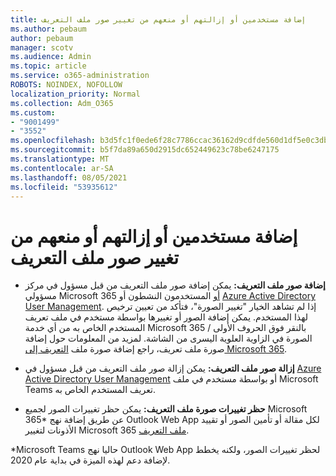 ```yaml
---
title: إضافة مستخدمين أو إزالتهم أو منعهم من تغيير صور ملف التعريف
ms.author: pebaum
author: pebaum
manager: scotv
ms.audience: Admin
ms.topic: article
ms.service: o365-administration
ROBOTS: NOINDEX, NOFOLLOW
localization_priority: Normal
ms.collection: Adm_O365
ms.custom:
- "9001499"
- "3552"
ms.openlocfilehash: b3d5fc1f0ede6f28c7786ccac36162d9cdfde560d1df5e0c3db8128b5ee51a4f
ms.sourcegitcommit: b5f7da89a650d2915dc652449623c78be6247175
ms.translationtype: MT
ms.contentlocale: ar-SA
ms.lasthandoff: 08/05/2021
ms.locfileid: "53935612"
---
```

# <a name="add-remove-or-prevent-users-from-changing-profile-photos"></a>إضافة مستخدمين أو إزالتهم أو منعهم من تغيير صور ملف التعريف

- **إضافة صور ملف التعريف:** يمكن إضافة صور ملف التعريف من قبل مسؤول في مركز مسؤولي Microsoft 365 [أو](https://admin.microsoft.com/Adminportal/Home?source=applauncher#/users) المستخدمون النشطون أو [Azure Active Directory User Management](https://portal.azure.com/#blade/Microsoft_AAD_IAM/UsersManagementMenuBlade/AllUsers).  إذا لم تشاهد الخيار "تغيير الصورة"، فتأكد من تعيين ترخيص لهذا المستخدم. يمكن إضافة الصور أو تغييرها بواسطة مستخدم في ملف تعريف المستخدم الخاص به من أي خدمة Microsoft 365 بالنقر فوق الحروف الأولى / الصورة في الزاوية العلوية اليسرى من الشاشة. لمزيد من المعلومات حول إضافة صورة ملف تعريف، راجع إضافة صورة ملف [التعريف إلى Microsoft 365](https://support.office.com/article/add-your-profile-photo-to-office-365-2eaf93fd-b3f1-43b9-9cdc-bdcd548435b7).

- **إزالة صور ملف التعريف:** يمكن إزالة صور ملف التعريف من قبل مسؤول في [Azure Active Directory User Management](https://portal.azure.com/#blade/Microsoft_AAD_IAM/UsersManagementMenuBlade/AllUsers) أو بواسطة مستخدم في ملف Microsoft Teams تعريف المستخدم الخاص به.

- **حظر تغييرات صورة ملف التعريف:** يمكن حظر تغييرات الصور لجميع Microsoft 365* عن طريق إضافة نهج Outlook Web App لكل مقالة أو تأمين الصور أو تقييد الأذونات لتغيير Microsoft 365 [ملف التعريف](https://answers.microsoft.com/msoffice/forum/msoffice_o365admin-mso_dep365-mso_o365b/locking-photos-or-restricting-permissions-to/1d19ae4f-de5d-4c3d-a0ad-4b8b8ac32e3d).

*Microsoft Teams حاليا نهج Outlook Web App لحظر تغييرات الصور، ولكنه يخطط لإضافة دعم لهذه الميزة في بداية عام 2020.
